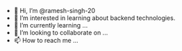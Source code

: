- 👋 Hi, I’m @ramesh-singh-20
- 👀 I’m interested in learning about backend technologies.
- 🌱 I’m currently learning ...
- 💞️ I’m looking to collaborate on ...
- 📫 How to reach me ...

<!---
ramesh-singh-20/ramesh-singh-20 is a ✨ special ✨ repository because its `README.md` (this file) appears on your GitHub profile.
You can click the Preview link to take a look at your changes.
--->
